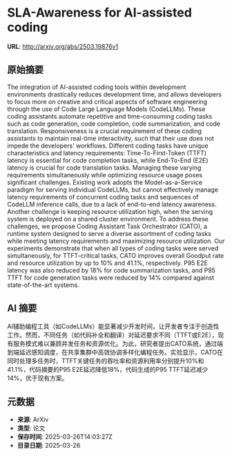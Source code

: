 # SLA-Awareness for AI-assisted coding

**URL**: http://arxiv.org/abs/2503.19876v1

## 原始摘要

The integration of AI-assisted coding tools within development environments
drastically reduces development time, and allows developers to focus more on
creative and critical aspects of software engineering through the use of Code
Large Language Models (CodeLLMs). These coding assistants automate repetitive
and time-consuming coding tasks such as code generation, code completion, code
summarization, and code translation. Responsiveness is a crucial requirement of
these coding assistants to maintain real-time interactivity, such that their
use does not impede the developers' workflows. Different coding tasks have
unique characteristics and latency requirements: Time-To-First-Token (TTFT)
latency is essential for code completion tasks, while End-To-End (E2E) latency
is crucial for code translation tasks. Managing these varying requirements
simultaneously while optimizing resource usage poses significant challenges.
Existing work adopts the Model-as-a-Service paradigm for serving individual
CodeLLMs, but cannot effectively manage latency requirements of concurrent
coding tasks and sequences of CodeLLM inference calls, due to a lack of
end-to-end latency awareness. Another challenge is keeping resource utilization
high, when the serving system is deployed on a shared cluster environment. To
address these challenges, we propose Coding Assistant Task Orchestrator (CATO),
a runtime system designed to serve a diverse assortment of coding tasks while
meeting latency requirements and maximizing resource utilization. Our
experiments demonstrate that when all types of coding tasks were served
simultaneously, for TTFT-critical tasks, CATO improves overall Goodput rate and
resource utilization by up to 10% and 41.1%, respectively. P95 E2E latency was
also reduced by 18% for code summarization tasks, and P95 TTFT for code
generation tasks were reduced by 14% compared against state-of-the-art systems.


## AI 摘要

AI辅助编程工具（如CodeLLMs）能显著减少开发时间，让开发者专注于创造性工作。然而，不同任务（如代码补全和翻译）对延迟要求不同（TTFT或E2E），现有服务模式难以兼顾并发任务和资源优化。为此，研究者提出CATO系统，通过端到端延迟感知调度，在共享集群中高效协调多样化编程任务。实验显示，CATO在同时处理多任务时，TTFT关键任务的吞吐率和资源利用率分别提升10%和41.1%，代码摘要的P95 E2E延迟降低18%，代码生成的P95 TTFT延迟减少14%，优于现有方案。

## 元数据

- **来源**: ArXiv
- **类型**: 论文
- **保存时间**: 2025-03-26T14:03:27Z
- **目录日期**: 2025-03-26
